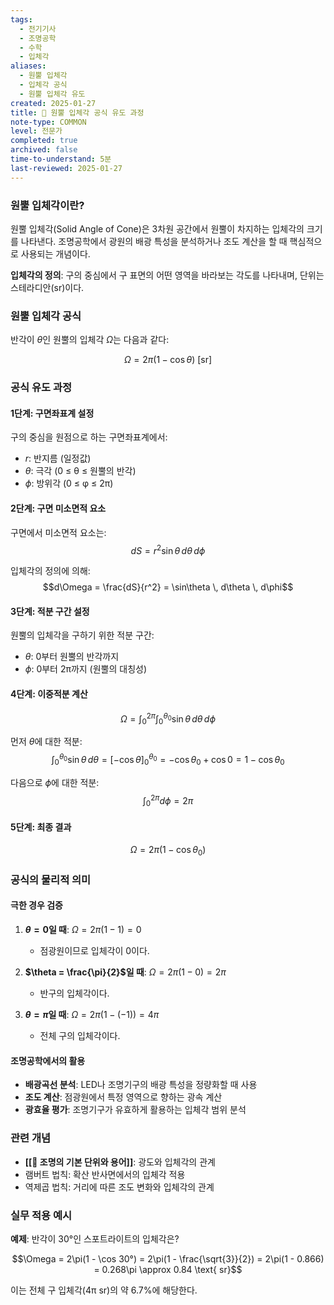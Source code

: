 ```yaml
---
tags:
  - 전기기사
  - 조명공학
  - 수학
  - 입체각
aliases: 
  - 원뿔 입체각
  - 입체각 공식
  - 원뿔 입체각 유도
created: 2025-01-27
title: 📝 원뿔 입체각 공식 유도 과정
note-type: COMMON
level: 전문가
completed: true
archived: false
time-to-understand: 5분
last-reviewed: 2025-01-27
---
```


### 원뿔 입체각이란?

원뿔 입체각(Solid Angle of Cone)은 3차원 공간에서 원뿔이 차지하는 입체각의 크기를 나타낸다. 조명공학에서 광원의 배광 특성을 분석하거나 조도 계산을 할 때 핵심적으로 사용되는 개념이다.

**입체각의 정의**: 구의 중심에서 구 표면의 어떤 영역을 바라보는 각도를 나타내며, 단위는 스테라디안(sr)이다.

### 원뿔 입체각 공식

반각이 $\theta$인 원뿔의 입체각 $\Omega$는 다음과 같다:

$$\Omega = 2\pi(1 - \cos\theta) \text{ [sr]}$$

### 공식 유도 과정

#### 1단계: 구면좌표계 설정

구의 중심을 원점으로 하는 구면좌표계에서:
- $r$: 반지름 (일정값)
- $\theta$: 극각 (0 ≤ θ ≤ 원뿔의 반각)
- $\phi$: 방위각 (0 ≤ φ ≤ 2π)

#### 2단계: 구면 미소면적 요소

구면에서 미소면적 요소는:
$$dS = r^2 \sin\theta \, d\theta \, d\phi$$

입체각의 정의에 의해:
$$d\Omega = \frac{dS}{r^2} = \sin\theta \, d\theta \, d\phi$$

#### 3단계: 적분 구간 설정

원뿔의 입체각을 구하기 위한 적분 구간:
- $\theta$: 0부터 원뿔의 반각까지
- $\phi$: 0부터 2π까지 (원뿔의 대칭성)

#### 4단계: 이중적분 계산

$$\Omega = \int_0^{2\pi} \int_0^{\theta_0} \sin\theta \, d\theta \, d\phi$$

먼저 $\theta$에 대한 적분:
$$\int_0^{\theta_0} \sin\theta \, d\theta = [-\cos\theta]_0^{\theta_0} = -\cos\theta_0 + \cos 0 = 1 - \cos\theta_0$$

다음으로 $\phi$에 대한 적분:
$$\int_0^{2\pi} d\phi = 2\pi$$

#### 5단계: 최종 결과

$$\Omega = 2\pi(1 - \cos\theta_0)$$

### 공식의 물리적 의미

#### 극한 경우 검증

1. **$\theta = 0$일 때**: $\Omega = 2\pi(1-1) = 0$ 
   - 점광원이므로 입체각이 0이다.

2. **$\theta = \frac{\pi}{2}$일 때**: $\Omega = 2\pi(1-0) = 2\pi$ 
   - 반구의 입체각이다.

3. **$\theta = \pi$일 때**: $\Omega = 2\pi(1-(-1)) = 4\pi$ 
   - 전체 구의 입체각이다.

#### 조명공학에서의 활용

- **배광곡선 분석**: LED나 조명기구의 배광 특성을 정량화할 때 사용
- **조도 계산**: 점광원에서 특정 영역으로 향하는 광속 계산
- **광효율 평가**: 조명기구가 유효하게 활용하는 입체각 범위 분석

### 관련 개념

- **[[📝 조명의 기본 단위와 용어]]**: 광도와 입체각의 관계
- 램버트 법칙: 확산 반사면에서의 입체각 적용
- 역제곱 법칙: 거리에 따른 조도 변화와 입체각의 관계

### 실무 적용 예시

**예제**: 반각이 30°인 스포트라이트의 입체각은?

$$\Omega = 2\pi(1 - \cos 30°) = 2\pi(1 - \frac{\sqrt{3}}{2}) = 2\pi(1 - 0.866) = 0.268\pi \approx 0.84 \text{ sr}$$

이는 전체 구 입체각(4π sr)의 약 6.7%에 해당한다. 